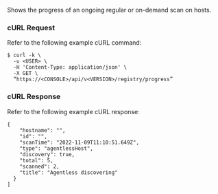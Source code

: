 Shows the progress of an ongoing regular or on-demand scan on hosts.

### cURL Request

Refer to the following example cURL command:

```
$ curl -k \
  -u <USER> \
  -H 'Content-Type: application/json' \
  -X GET \
  “https://<CONSOLE>/api/v<VERSION>/registry/progress”
```

### cURL Response

Refer to the following example cURL response:

```
{
    "hostname": "",
    "id": "",
    "scanTime": "2022-11-09T11:10:51.649Z",
    "type": "agentlessHost",
    "discovery": true,
    "total": 5,
    "scanned": 2,
    "title": "Agentless discovering"
  }
]
```